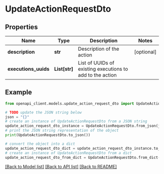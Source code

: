 # UpdateActionRequestDto


## Properties

Name | Type | Description | Notes
------------ | ------------- | ------------- | -------------
**description** | **str** | Description of the action | [optional] 
**executions_uuids** | **List[str]** | List of UUIDs of existing executions to add to the action | 

## Example

```python
from openapi_client.models.update_action_request_dto import UpdateActionRequestDto

# TODO update the JSON string below
json = "{}"
# create an instance of UpdateActionRequestDto from a JSON string
update_action_request_dto_instance = UpdateActionRequestDto.from_json(json)
# print the JSON string representation of the object
print(UpdateActionRequestDto.to_json())

# convert the object into a dict
update_action_request_dto_dict = update_action_request_dto_instance.to_dict()
# create an instance of UpdateActionRequestDto from a dict
update_action_request_dto_from_dict = UpdateActionRequestDto.from_dict(update_action_request_dto_dict)
```
[[Back to Model list]](../README.md#documentation-for-models) [[Back to API list]](../README.md#documentation-for-api-endpoints) [[Back to README]](../README.md)


